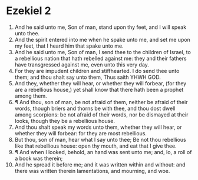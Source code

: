 ﻿# Ezekiel 2
1. And he said unto me, Son of man, stand upon thy feet, and I will speak unto thee. 
2. And the spirit entered into me when he spake unto me, and set me upon my feet, that I heard him that spake unto me. 
3. And he said unto me, Son of man, I send thee to the children of Israel, to a rebellious nation that hath rebelled against me: they and their fathers have transgressed against me, even unto this very day. 
4. For they are impudent children and stiffhearted. I do send thee unto them; and thou shalt say unto them, Thus saith YHWH GOD. 
5. And they, whether they will hear, or whether they will forbear, (for they are a rebellious house,) yet shall know that there hath been a prophet among them. 
6. ¶ And thou, son of man, be not afraid of them, neither be afraid of their words, though briers and thorns be with thee, and thou dost dwell among scorpions: be not afraid of their words, nor be dismayed at their looks, though they be a rebellious house. 
7. And thou shalt speak my words unto them, whether they will hear, or whether they will forbear: for they are most rebellious. 
8. But thou, son of man, hear what I say unto thee; Be not thou rebellious like that rebellious house: open thy mouth, and eat that I give thee. 
9. ¶ And when I looked, behold, an hand was sent unto me; and, lo, a roll of a book was therein; 
10. And he spread it before me; and it was written within and without: and there was written therein lamentations, and mourning, and woe. 
